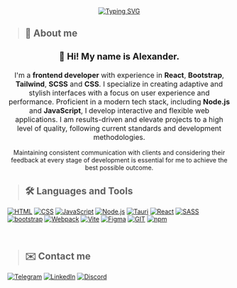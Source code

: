  <div align="center"><a href="https://git.io/typing-svg"><img src="https://readme-typing-svg.demolab.com?font=Roboto+Mono&weight=600&size=32&pause=1000&color=F7F7F7&center=true&vCenter=true&width=500&lines=Hello+world!;Welcome+to+my+profile+%E2%9C%A8" alt="Typing SVG" /></a></div>

>## 🚀 About me

<div align="center">
  <h3 style="font-size: 20px;">👋 <b>Hi! My name is Alexander.</b></h3>
  <p style="font-size: 16px;">
    I'm a <b>frontend developer</b> with experience in <b>React</b>, <b>Bootstrap</b>, <b>Tailwind</b>, <b>SCSS</b> and <b>CSS</b>.
    I specialize in creating adaptive and stylish interfaces with a focus on user experience and performance. Proficient in a modern tech stack, including <b>Node.js</b> and <b>JavaScript</b>, I develop interactive and flexible web applications. I am results-driven and elevate projects to a high level of quality, following current standards and development methodologies. 
    
   Maintaining consistent communication with clients and considering their feedback at every stage of development is essential for me to achieve the best possible outcome.
  </p>
</div>




>## 🛠️ Languages and Tools

[![HTML](https://img.shields.io/badge/HTML-000000?style=for-the-badge&logo=html5&logocolor=000000)](https://developer.mozilla.org/ru/docs/Web/HTML)
[![CSS](https://img.shields.io/badge/CSS3-000000?style=for-the-badge&logo=CSS3&logocolor=000000)](https://developer.mozilla.org/ru/docs/Web/CSS/Reference)
[![JavaScript](https://img.shields.io/badge/JavaScript-000000?style=for-the-badge&logo=JavaScript&logocolor=000000)](https://developer.mozilla.org/ru/docs/Web/JavaScript)
[![Node.js](https://img.shields.io/badge/Node.js-000000?style=for-the-badge&logo=Node.js&logocolor=000000)](https://nodejs.org)
[![Tauri](https://img.shields.io/badge/Electron-000000?style=for-the-badge&logo=Tauri&logocolor=000000)](https://tauri.app/)
[![React](https://img.shields.io/badge/React-000000?style=for-the-badge&logo=React&logocolor=000000)](https://react.dev/)
[![SASS](https://img.shields.io/badge/sass-000000?style=for-the-badge&logo=sass&logocolor=000000)](https://sass-lang.com/)
[![bootstrap](https://img.shields.io/badge/bootstrap-000000?style=for-the-badge&logo=bootstrap&logocolor=000000)](https://getbootstrap.com/)
[![Webpack](https://img.shields.io/badge/Webpack-000000?style=for-the-badge&logo=Webpack&logocolor=000000)](https://webpack.js.org/)
[![Vite](https://img.shields.io/badge/Vite-000000?style=for-the-badge&logo=Vite&logocolor=000000)](https://vite.dev/) 
[![Figma](https://img.shields.io/badge/Figma-000000?style=for-the-badge&logo=Figma&logocolor=000000)](https://www.figma.com/)
[![GIT](https://img.shields.io/badge/GIT-000000?style=for-the-badge&logo=git&logocolor=000000)](https://git-scm.com/)
[![npm](https://img.shields.io/badge/npm-000000?style=for-the-badge&logo=npm&logocolor=000000)](https://www.npmjs.com/)

<br/>

>## ✉️ Contact me
[![Telegram](https://img.shields.io/badge/Telegram-000000?style=for-the-badge&logo=telegram&logocolor=000000)](https://t.me/AlexTrish)
[![LinkedIn](https://img.shields.io/badge/linkedin-000000?style=for-the-badge&logo=linkedin&logocolor=000000)](https://www.linkedin.com/in/alextrish/)
[![Discord](https://img.shields.io/badge/Discord-000000?style=for-the-badge&logo=Discord&logocolor=000000)](https://discord.com/users/315381368031019018)
